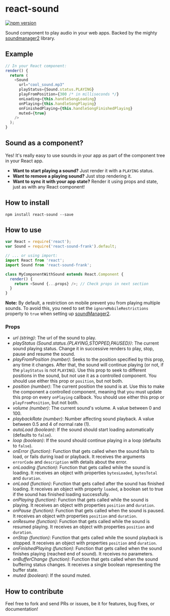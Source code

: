 # react-sound

[![npm version](https://img.shields.io/npm/v/react-sound.svg?style=flat-square)](https://www.npmjs.com/package/react-sound)

Sound component to play audio in your web apps. Backed by the mighty [soundmanager2](https://github.com/scottschiller/SoundManager2) library.

## Example

```js
// In your React component:
render() {
  return (
    <Sound
      url="cool_sound.mp3"
      playStatus={Sound.status.PLAYING}
      playFromPosition={300 /* in milliseconds */}
      onLoading={this.handleSongLoading}
      onPlaying={this.handleSongPlaying}
      onFinishedPlaying={this.handleSongFinishedPlaying}
      muted={true}
    />
  );
}
```

## Sound as a component?

Yes! It's really easy to use sounds in your app as part of the component tree in your React app.

* **Want to start playing a sound?** Just render it with a `PLAYING` status.
* **Want to remove a playing sound?** Just stop rendering it.
* **Want to sync it with your app state?** Render it using props and state, just as with any React component!

## How to install

`npm install react-sound --save`

## How to use

```js
var React = require('react');
var Sound = require('react-sound-frank').default;

// ... or using import:
import React from 'react';
import Sound from 'react-sound-frank';

class MyComponentWithSound extends React.Component {
  render() {
    return <Sound {...props} />; // Check props in next section
  }
}
```

**Note:** By default, a restriction on mobile prevent you from playing multiple sounds. To avoid this, you need to set the `ignoreMobileRestrictions` property to `true` when setting up [soundManager2](http://www.schillmania.com/projects/soundmanager2/doc/).

### Props

* *url (string)*: The url of the sound to play.
* *playStatus (Sound.status.{PLAYING,STOPPED,PAUSED})*: The current sound playing status. Change it in successive renders to play, stop, pause and resume the sound.
* *playFromPosition (number)*: Seeks to the position specified by this prop, any time it changes. After that, the sound will continue playing (or not, if the `playStatus` is not `PLAYING`). Use this prop to seek to different positions in the sound, but not use it as a controlled component. You should use either this prop or `position`, but not both.
* *position (number)*: The current position the sound is at. Use this to make the component a controlled component, meaning that you must update this prop on every `onPlaying` callback. You should use either this prop or `playFromPosition`, but not both.
* *volume (number)*: The current sound's volume. A value between 0 and 100.
* *playbackRate (number)*: Number affecting sound playback. A value between 0.5 and 4 of normal rate (1).
* *autoLoad (boolean)*: If the sound should start loading automatically (defaults to `false`).
* *loop (boolean)*: If the sound should continue playing in a loop (defaults to `false`).
* *onError (function)*: Function that gets called when the sound fails to load, or fails during load or playback. It receives the arguments `errorCode` and `description` with details about the error.
* *onLoading (function)*: Function that gets called while the sound is loading. It receives an object with properties `bytesLoaded`, `bytesTotal` and `duration`.
* *onLoad (function)*: Function that gets called after the sound has finished loading. It receives an object with property `loaded`, a boolean set to true if the sound has finished loading successfully.
* *onPlaying (function)*: Function that gets called while the sound is playing. It receives an object with properties `position` and `duration`.
* *onPause (function)*: Function that gets called when the sound is paused. It receives an object with properties `position` and `duration`.
* *onResume (function)*: Function that gets called while the sound is resumed playing. It receives an object with properties `position` and `duration`.
* *onStop (function)*: Function that gets called while the sound playback is stopped. It receives an object with properties `position` and `duration`.
* *onFinishedPlaying (function)*: Function that gets called when the sound finishes playing (reached end of sound). It receives no parameters.
* *onBufferChange (function)*: Function that gets called when the sound buffering status changes. It receives a single boolean representing the buffer state.
* *muted (boolean)*: If the sound muted.

## How to contribute

Feel free to fork and send PRs or issues, be it for features, bug fixes, or documentation!
